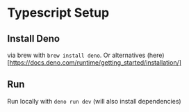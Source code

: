 # Typescript Setup

## Install Deno
via brew with `brew install deno`.
Or alternatives (here)[https://docs.deno.com/runtime/getting_started/installation/]

## Run
Run locally with `deno run dev`
(will also install dependencies)

